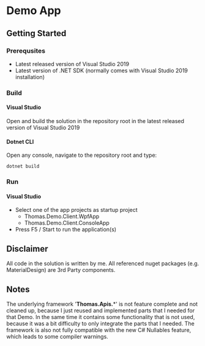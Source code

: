 # Demo App

## Getting Started

### Prerequsites
* Latest released version of Visual Studio 2019
* Latest version of .NET SDK (normally comes with Visual Studio 2019 installation)

### Build
#### Visual Studio
Open and build the solution in the repository root in the latest released version of Visual Studio 2019 

#### Dotnet CLI
Open any console, navigate to the repository root and type:
```
dotnet build
```

### Run

#### Visual Studio
* Select one of the app projects as startup project
  * Thomas.Demo.Client.WpfApp
  * Thomas.Demo.Client.ConsoleApp
* Press F5 / Start to run the application(s)


## Disclaimer
All code in the solution is written by me. All referenced nuget packages (e.g. MaterialDesign) are 3rd Party components.

## Notes
The underlying framework '**Thomas.Apis.***' is not feature complete and not cleaned up, because I just reused and implemented parts that I needed for that Demo. In the same time it contains some functionality that is not used, because it was a bit difficulty to only integrate the parts that I needed.
The framework is also not fully compatible with the new C# Nullables feature, which leads to some compiler warnings.
